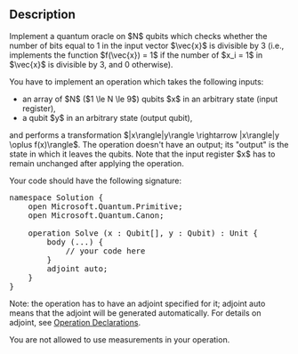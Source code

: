 ## Description

<div><p>Implement a quantum oracle on $N$ qubits which checks whether the number of bits equal to 1 in the input vector $\vec{x}$ is divisible by 3 (i.e., implements the function $f(\vec{x}) = 1$ if the number of $x_i = 1$ in $\vec{x}$ is divisible by 3, and 0 otherwise).</p><p>You have to implement an operation which takes the following inputs:</p><ul><li> an array of $N$ ($1 \le N \le 9$) qubits $x$ in an arbitrary state (input register),</li><li> a qubit $y$ in an arbitrary state (output qubit),</li></ul><p>and performs a transformation $|x\rangle|y\rangle \rightarrow |x\rangle|y \oplus f(x)\rangle$. The operation doesn't have an output; its "output" is the state in which it leaves the qubits. Note that the input register $x$ has to remain unchanged after applying the operation.</p><p>Your code should have the following signature:</p><pre class="verbatim">namespace Solution {<br>    open Microsoft.Quantum.Primitive;<br>    open Microsoft.Quantum.Canon;<br><br>    operation Solve (x : Qubit[], y : Qubit) : Unit {<br>        body (...) {<br>            // your code here<br>        }<br>        adjoint auto;<br>    }<br>}</pre><p>Note: the operation has to have an adjoint specified for it; <span class="tex-font-style-tt">adjoint auto</span> means that the adjoint will be generated automatically. For details on adjoint, see <a href="https://docs.microsoft.com/en-us/quantum/language/file-structure#operation-declarations">Operation Declarations</a>.</p><p>You are not allowed to use measurements in your operation.</p></div>
